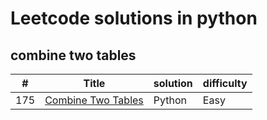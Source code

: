 # Leetcode solutions in python

## combine two tables

|#|Title|solution|difficulty|
|--|----|--------|----------|
|175|[Combine Two Tables](https://leetcode.com/problems/combine-two-tables/?lang=pythondata)|Python|Easy|
